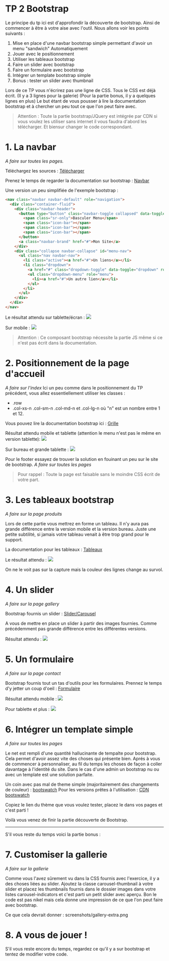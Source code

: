 TP 2 Bootstrap
==============

Le principe du tp ici est d'approfondir la découverte de bootstrap. Ainsi de commencer à être à votre aise avec l'outil.
Nous allons voir les points suivants :

1. Mise en place d'une navbar bootstrap simple permettant d'avoir un menu "sandwich" Automatiquement
2. Jouer avec le positionnement
3. Utiliser les tableaux bootstrap
4. Faire un slider avec bootstrap
5. Faire un formulaire avec bootstrap
6. Intégrer un template bootstrap simple
7. Bonus : tester un slider avec thumbnail

Lors de ce TP vous n'écrirez pas une ligne de CSS. Tous le CSS est déjà écrit. (Il y a 3 lignes pour la galerie)
(Pour la partie bonus, il y a quelques lignes en plus)
Le but étant de vous pousser à lire la documentation bootstrap et à chercher un peu tout ce que l'on peut faire avec.

> Attention : Toute la partie bootstrap/JQuery est intégrée par CDN si vous voulez les utiliser sans internet il vous faudra d'abord les télécharger. Et biensur changer le code correspondant.

# 1. La navbar
*A faire sur toutes les pages.*

Téléchargez les sources : [Télécharger](https://github.com/NoobLad/tp-bootstrap/archive/master.zip)

Prenez le temps de regarder la documentation sur bootstrap : [Navbar](http://getbootstrap.com/components/#navbar)

Une version un peu simplifiée de l'exemple bootstrap :
```html
<nav class="navbar navbar-default" role="navigation">
  <div class="container-fluid">
    <div class="navbar-header">
      <button type="button" class="navbar-toggle collapsed" data-toggle="collapse" data-target="#menu-nav">
        <span class="sr-only">Basculer Menu</span>
        <span class="icon-bar"></span>
        <span class="icon-bar"></span>
        <span class="icon-bar"></span>
      </button>
      <a class="navbar-brand" href="#">Mon Site</a>
    </div>
    <div class="collapse navbar-collapse" id="menu-nav">
      <ul class="nav navbar-nav">
        <li class="active"><a href="#">Un liens</a></li>
        <li class="dropdown">
          <a href="#" class="dropdown-toggle" data-toggle="dropdown" role="button" aria-expanded="false">Un sous menu <span class="caret"></span></a>
          <ul class="dropdown-menu" role="menu">
            <li><a href="#">Un autre lien</a></li>
          </ul>
        </li>
      </ul>
    </div>
  </div>
</nav>
```

Le résultat attendu sur tablette/écran :
<img src="screenshots/navbar-sm+.png" style="max-width:400px">

Sur mobile :
<img src="screenshots/navbar-xs.png" style="max-width:400px">

> Attention : Ce composant bootstrap nécessite la partie JS même si ce n'est pas écrit dans la documentation.

# 2. Positionnement de la page d'accueil
*A faire sur l'index*
Ici un peu comme dans le positionnement du TP précédent, vous allez essentiellement utiliser les classes :
* .row
* .col-xs-n .col-sm-n .col-md-n et .col-lg-n où "n" est un nombre entre 1 et 12.

Vous pouvez lire la documentation bootstrap ici : [Grille](http://getbootstrap.com/css/#grid)

Résultat attendu mobile et tablette (attention le menu n'est pas le même en version tablette):
<img src="screenshots/index-xs-sm.png" style="max-width:400px">

Sur bureau et grande tablette :
<img src="screenshots/index-md-lg.png" style="max-width:400px">

Pour le footer essayez de trouver la solution en fouinant un peu sur le site de bootstrap.
*A faire sur toutes les pages*

>Pour rappel : Toute la page est faisable sans le moindre CSS écrit de votre part.

# 3. Les tableaux bootstrap
*A faire sur la page produits*

Lors de cette partie vous mettrez en forme un tableau. Il n'y aura pas grande différence entre la version mobile et la version bureau.
Juste une petite subtilité, si jamais votre tableau venait à être trop grand pour le support.

La documentation pour les tableaux : [Tableaux](http://getbootstrap.com/css/#tables)

Le résultat attendu :
<img src="screenshots/products.png" style="max-width:400px">

On ne le voit pas sur la capture mais la couleur des lignes change au survol.

# 4. Un slider
*A faire sur la page gallery*

Bootstrap fournis un slider : [Slider/Carousel](http://getbootstrap.com/javascript/#carousel)

A vous de mettre en place un slider à partir des images fournies. Comme précédemment pas grande différence entre les différentes versions.

Résultat attendu :
<img src="screenshots/gallery.png" style="max-width:400px">

# 5. Un formulaire
*A faire sur la page contact*

Bootstrap fournis tout un tas d'outils pour les formulaires. Prennez le temps d'y jetter un coup d'oeil : [Formulaire](http://getbootstrap.com/css/#forms)

Résultat attendu mobile :
<img src="screenshots/contact-xs.png" style="max-width:400px">

Pour tablette et plus :
<img src="screenshots/contact-sm+.png" style="max-width:400px">

# 6. Intégrer un template simple
*A faire sur toutes les pages*

Le net est rempli d'une quantité hallucinante de tempalte pour bootstrap. Cela permet d'avoir assez vite des choses qui présente bien.
Aprés à vous de commencer à personnaliser, au fil du temps les choses de façon à coller davantage à l'identité du site.
Dans le cas d'une admin un bootstrap nu ou avec un template est une solution parfaite.

Un coin avec pas mal de theme simple (majoritairement des changements de couleur) : [bootswatch](http://bootswatch.com/)
Pour les versions prêtes à l'utilisation : [CDN bootswatch](http://bootstrapcdn.com/#bootswatch_tab)

Copiez le lien du thème que vous voulez tester, placez le dans vos pages et c'est parti !

Voilà vous venez de finir la partie découverte de Bootstrap.

-------------------------------------------------------------------------------------------------------

S'il vous reste du temps voici la partie bonus :

# 7. Customiser la gallerie
*A faire sur la gallerie*

Comme vous l'avez sûrement vu dans la CSS fournis avec l'exercice, il y a des choses liées au slider.
Ajoutez la classe carousel-thumbnail à votre slider et placez les thumbnails fournis dans le dossier images dans votre listes carousel-indicators et c'est parti un petit slider avec aperçu.
Bon le code est pas nikel mais cela donne une impression de ce que l'on peut faire avec bootstrap.

Ce que cela devrait donner :
screenshots/gallery-extra.png

# 8. A vous de jouer !

S'il vous reste encore du temps, regardez ce qu'il y a sur bootstrap et tentez de modifier votre code.
